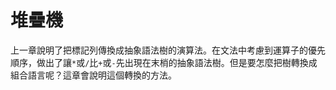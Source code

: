 # 堆疊機

上一章說明了把標記列傳換成抽象語法樹的演算法。在文法中考慮到運算子的優先順序，做出了讓`*`或`/`比`+`或`-`先出現在末梢的抽象語法樹。但是要怎麼把樹轉換成組合語言呢？這章會說明這個轉換的方法。



